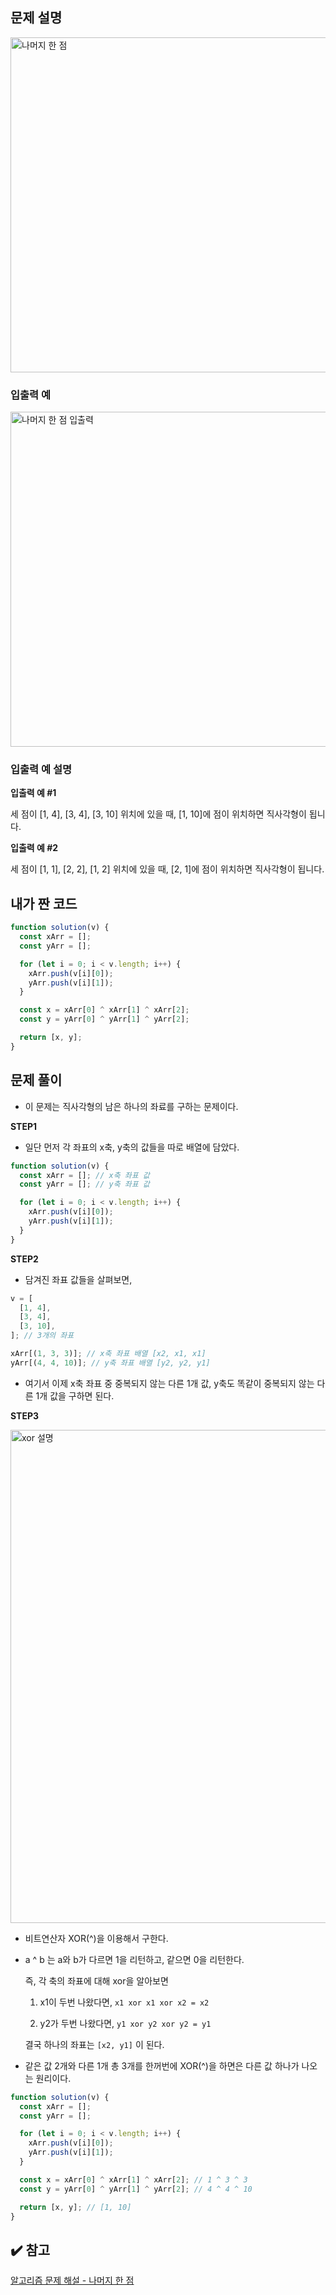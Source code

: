 ## 문제 설명

<img width="536" alt="나머지 한 점" src="https://user-images.githubusercontent.com/47416686/123193573-fcdbf080-d4df-11eb-8bb1-d73f2890bf20.png">

### 입출력 예

<img width="536" alt="나머지 한 점 입출력" src="https://user-images.githubusercontent.com/47416686/123193572-fcdbf080-d4df-11eb-93cf-d36ece8a12f8.png">

### 입출력 예 설명

**입출력 예 #1**

세 점이 [1, 4], [3, 4], [3, 10] 위치에 있을 때, [1, 10]에 점이 위치하면 직사각형이 됩니다.

**입출력 예 #2**

세 점이 [1, 1], [2, 2], [1, 2] 위치에 있을 때, [2, 1]에 점이 위치하면 직사각형이 됩니다.

## 내가 짠 코드

```jsx
function solution(v) {
  const xArr = [];
  const yArr = [];

  for (let i = 0; i < v.length; i++) {
    xArr.push(v[i][0]);
    yArr.push(v[i][1]);
  }

  const x = xArr[0] ^ xArr[1] ^ xArr[2];
  const y = yArr[0] ^ yArr[1] ^ yArr[2];

  return [x, y];
}
```

## 문제 풀이

- 이 문제는 직사각형의 남은 하나의 좌료를 구하는 문제이다.

**STEP1**

- 일단 먼저 각 좌표의 x축, y축의 값들을 따로 배열에 담았다.

```jsx
function solution(v) {
  const xArr = []; // x축 좌표 값
  const yArr = []; // y축 좌표 값

  for (let i = 0; i < v.length; i++) {
    xArr.push(v[i][0]);
    yArr.push(v[i][1]);
  }
}
```

**STEP2**

- 담겨진 좌표 값들을 살펴보면,

```jsx
v = [
  [1, 4],
  [3, 4],
  [3, 10],
]; // 3개의 좌표

xArr[(1, 3, 3)]; // x축 좌표 배열 [x2, x1, x1]
yArr[(4, 4, 10)]; // y축 좌표 배열 [y2, y2, y1]
```

- 여기서 이제 x축 좌표 중 중복되지 않는 다른 1개 값, y축도 똑같이 중복되지 않는 다른 1개 값을 구하면 된다.

**STEP3**

<img width="789" alt="xor 설명" src="https://user-images.githubusercontent.com/47416686/123193563-f9e10000-d4df-11eb-9db8-8ce38e33db2d.png">

- 비트연산자 XOR(^)을 이용해서 구한다.
- a ^ b 는 a와 b가 다르면 1을 리턴하고, 같으면 0을 리턴한다.

  즉, 각 축의 좌표에 대해 xor을 알아보면

  1. x1이 두번 나왔다면, `x1 xor x1 xor x2 = x2`

  2. y2가 두번 나왔다면, `y1 xor y2 xor y2 = y1`

  결국 하나의 좌표는 `[x2, y1]` 이 된다.

- 같은 값 2개와 다른 1개 총 3개를 한꺼번에 XOR(^)을 하면은 다른 값 하나가 나오는 원리이다.

```jsx
function solution(v) {
  const xArr = [];
  const yArr = [];

  for (let i = 0; i < v.length; i++) {
    xArr.push(v[i][0]);
    yArr.push(v[i][1]);
  }

  const x = xArr[0] ^ xArr[1] ^ xArr[2]; // 1 ^ 3 ^ 3
  const y = yArr[0] ^ yArr[1] ^ yArr[2]; // 4 ^ 4 ^ 10

  return [x, y]; // [1, 10]
}
```

## ✔️ 참고

[알고리즘 문제 해설 - 나머지 한 점](https://programmers.co.kr/learn/courses/18/lessons/1878)
